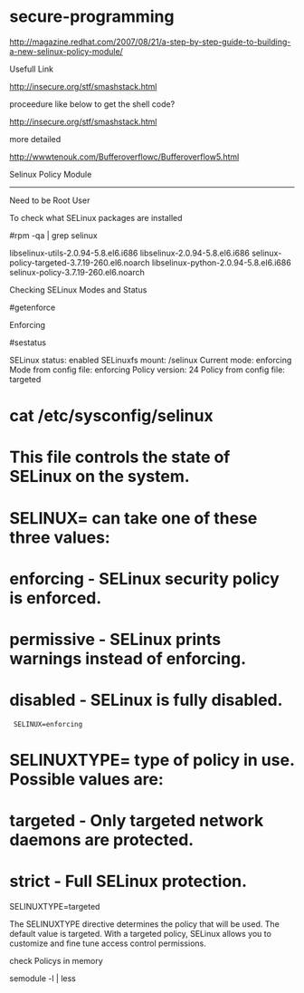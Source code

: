 secure-programming
==================


http://magazine.redhat.com/2007/08/21/a-step-by-step-guide-to-building-a-new-selinux-policy-module/

Usefull Link

http://insecure.org/stf/smashstack.html


proceedure like below to get the shell code?

http://insecure.org/stf/smashstack.html


more detailed

http://wwwtenouk.com/Bufferoverflowc/Bufferoverflow5.html


Selinux Policy Module
*********************

Need to be Root User

To check what SELinux packages are installed 

#rpm -qa | grep selinux

libselinux-utils-2.0.94-5.8.el6.i686
libselinux-2.0.94-5.8.el6.i686
selinux-policy-targeted-3.7.19-260.el6.noarch
libselinux-python-2.0.94-5.8.el6.i686
selinux-policy-3.7.19-260.el6.noarch

Checking SELinux Modes and Status

#getenforce

Enforcing


#sestatus

SELinux status:                 enabled
SELinuxfs mount:                /selinux
Current mode:                   enforcing
Mode from config file:          enforcing
Policy version:                 24
Policy from config file:        targeted


# cat /etc/sysconfig/selinux

# This file controls the state of SELinux on the system.
# SELINUX= can take one of these three values:
#	enforcing - SELinux security policy is enforced.
#	permissive - SELinux prints warnings instead of enforcing.
#	disabled - SELinux is fully disabled.
     SELINUX=enforcing
# SELINUXTYPE= type of policy in use. Possible values are:
#	targeted - Only targeted network daemons are protected.
#	strict - Full SELinux protection.
SELINUXTYPE=targeted

The SELINUXTYPE directive determines the policy that will be used. The default value is targeted. With a targeted policy, SELinux allows you to customize and fine tune access control permissions. 

check Policys in memory

semodule -l | less


